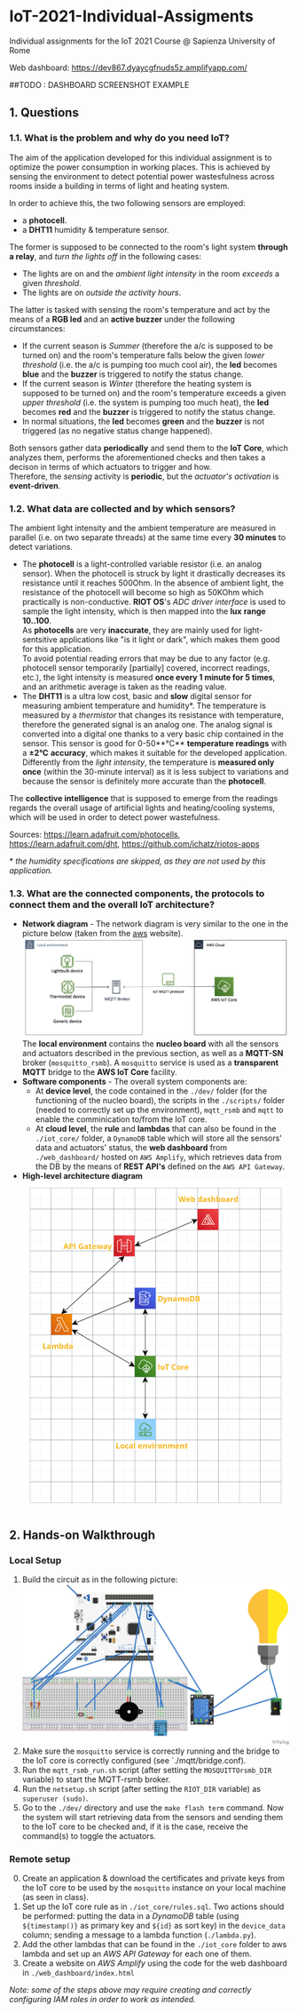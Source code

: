# IoT-2021-Individual-Assigments
Individual assignments for the IoT 2021 Course @ Sapienza University of Rome

Web dashboard: https://dev867.dyaycgfnuds5z.amplifyapp.com/


##TODO : DASHBOARD SCREENSHOT EXAMPLE

## 1. Questions
### 1.1. What is the problem and why do you need IoT?
The aim of the application developed for this individual assignment is to optimize the power consumption in working places. This is achieved by sensing the environment to detect potential power wastesfulness across rooms inside a building in terms of light and heating system.  

In order to achieve this, the two following sensors are employed: 
- a **photocell**.
- a **DHT11** humidity & temperature sensor. 

The former is supposed to be connected to the room's light system **through a relay**, and *turn the lights  off* in the following cases:
- The lights are on and the *ambient light intensity* in the room *exceeds* a given *threshold*.
- The lights are on *outside the activity hours*. 

The latter is tasked with sensing the room's temperature and act by the means of a **RGB led** and an **active buzzer** under the following circumstances:
- If the current season is *Summer* (therefore the a/c is supposed to be turned on) and the room's temperature falls below the given *lower threshold* (i.e. the a/c is pumping too much cool air), the **led** becomes **blue** and the **buzzer** is triggered to notify the status change.
- If the current season is *Winter* (therefore the heating system is supposed to be turned on) and the room's temperature exceeds a given *upper threshold* (i.e. the system is pumping too much heat), the **led** becomes **red** and the **buzzer** is triggered to notify the status change.
- In normal situations, the **led** becomes **green** and the **buzzer** is not triggered (as no negative status change happened).

Both sensors gather data **periodically** and send them to the **IoT Core**, which analyzes them, performs the aforementioned checks and then takes a decison in terms of which actuators to trigger and how.   
Therefore, the *sensing* activity is **periodic**, but the *actuator's activation* is **event-driven**.

### 1.2. What data are collected and by which sensors?
The ambient light intensity and the ambient temperature are measured in parallel (i.e. on two separate threads) at the same time every **30 minutes** to detect variations. 
- The **photocell**  is a light-controlled variable resistor (i.e. an analog sensor). When the photocell is struck by light it drastically decreases its resistance until it reaches 500Ohm. In the absence of ambient light, the resistance of the photocell will become so high as 50KOhm which practically is non-conductive. 
**RIOT OS**'s *ADC driver interface* is used to sample the light intensity, which is then mapped into the  **lux** **range 10..100**.  
As **photocells** are very **inaccurate**, they are mainly used for light-sentsitive applications like "is it light or dark", which makes them good for this application.   
To avoid potential reading errors that may be due to any factor (e.g. photocell sensor temporarily [partially] covered, incorrect readings, etc.), the  light intensity is measured **once every 1 minute for 5 times**, and an arithmetic average is taken as the reading value. 
- The **DHT11** is a ultra low cost, basic and **slow** digital sensor for measuring ambient temperature and humidity*. The temperature is measured by a *thermistor* that changes its resistance with temperature, therefore the generated signal is an analog one. The analog signal is converted into a digital one thanks to a very basic chip contained in the sensor. This sensor is good for 0-50**°C** **temperature readings** with a **±2°C** **accuracy**, which makes it suitable for the developed application.  
Differently from the *light intensity*, the temperature is **measured only once** (within the 30-minute interval) as it is less subject to variations and because the sensor is definitely more accurate than the **photocell**. 

The **collective intelligence** that is supposed to emerge from the readings regards the overall usage of artificial lights and heating/cooling systems, which will be used in order to detect power wastefulness.

Sources: https://learn.adafruit.com/photocells, https://learn.adafruit.com/dht, https://github.com/ichatz/riotos-apps


\* *the humidity specifications are skipped, as they are not used by this application.*
### 1.3. What are the connected components, the protocols to connect them and the overall IoT architecture?
* **Network diagram**  - The network diagram is very similar to the one in the picture below (taken from the [aws](https://aws.amazon.com/blogs/iot/how-to-bridge-mosquitto-mqtt-broker-to-aws-iot/) website).
![alt text](images/net_diagram.png "net")
The **local environment** contains the **nucleo board** with all the sensors and actuators described in the previous section, as well as a **MQTT-SN** broker (`mosquitto_rsmb`). A `mosquitto` service is used as a **transparent MQTT** bridge to the **AWS IoT Core** facility. 
* **Software components** - The overall system components are:
    - At **device level**, the code contained in the `./dev/` folder (for the functioning of the nucleo board), the scripts in the `./scripts/` folder (needed to correctly set up the environment), `mqtt_rsmb` and `mqtt` to enable the comminication to/from the IoT core.
    - At **cloud level**, the **rule** and **lambdas** that can also be found in the `./iot_core/` folder, a `DynamoDB` table which will store all the sensors' data and actuators' status, the **web dashboard** from `./web_dashboard/` hosted on `AWS Amplify`, which retrieves data from the DB by the means of **REST API's** defined on the `AWS API Gateway`.
* **High-level architecture diagram**
![alt text](images/diagram.png "net")
## 2. Hands-on Walkthrough
### Local Setup
1) Build the circuit as in the following picture:
![alt text](images/circuit/nucleo.jpg "Circuit")
3) Make sure the `mosquitto` service is correctly running and the bridge to the IoT core is correctly configured (see `./mqtt/bridge.conf).
2) Run the `mqtt_rsmb_run.sh` script (after setting the `MOSQUITTOrsmb_DIR` variable)  to start the MQTT-rsmb broker.
3) Run the `netsetup.sh` script (after setting the `RIOT_DIR` variable) as `superuser (sudo)`.
4) Go to the `./dev/` directory and use the `make flash term` command.
Now the system will start retrieving data from the sensors and sending them to the IoT core to be checked and, if it is the case, receive the command(s) to toggle the actuators.
### Remote setup
0) Create an application & download the certificates and private keys from the IoT core to be used by the `mosquitto` instance on your local machine (as seen in class).
1) Set up the IoT core rule as in `./iot_core/rules.sql`. Two actions should be performed: putting the data in a *DynamoDB* table (using `${timestamp()}` as primary key and `${id}` as sort key) in the `device_data` column; sending a message to a lambda function (`./lambda.py`).
2) Add the other lambdas that can be found in the `./iot_core` folder to aws lambda and set up an *AWS API Gateway* for each one of them.
3) Create a website on *AWS Amplify* using the code for the web dashboard in `./web_dashboard/index.html`

*Note: some of the steps above may require creating and correctly configuring *IAM* roles in order to work as intended.*
